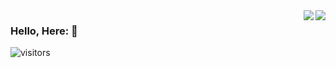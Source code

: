 
<img align="right" src="https://github-readme-stats.vercel.app/api?username=Dlerk&show_icons=true&theme=radical&hide_title=true" />

<img align= "right" src="https://github-readme-stats.vercel.app/api/top-langs/?username=Dlerk&layout=compact" />


### Hello, Here: 👋




![visitors](https://visitor-badge.glitch.me/badge?page_id=Dlerk.Dlerk&left_color=green&right_color=red)




<!--
**Dlerk/Dlerk** is a ✨ _special_ ✨ repository because its `README.md` (this file) appears on your GitHub profile.

Here are some ideas to get you started:

- 🔭 I’m currently working on ...
- 🌱 I’m currently learning ...
- 👯 I’m looking to collaborate on ...
- 🤔 I’m looking for help with ...
- 💬 Ask me about ...
- 📫 How to reach me: ...
- 😄 Pronouns: ...
- ⚡ Fun fact: ...
-->
